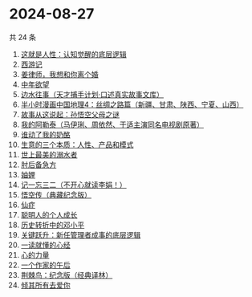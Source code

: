 # 2024-08-27

共 24 条

<!-- BEGIN WEREAD -->
<!-- 最后更新时间 2024-08-27 03:11:37 +0800 -->
1. [这就是人性：认知觉醒的底层逻辑](https://weread.qq.com/web/bookDetail/f84327c0813ab9224g012fc7)
1. [西游记](https://weread.qq.com/web/bookDetail/64032210721070a5640294f)
1. [姜律师，我想和你离个婚](https://weread.qq.com/web/bookDetail/93632960813ab7c1eg013479)
1. [中年欲望](https://weread.qq.com/web/bookDetail/5b032d30813ab91d3g0139ad)
1. [边水往事（天才捕手计划·口述真实故事文库）](https://weread.qq.com/web/bookDetail/064326a0813ab779ag018bda)
1. [半小时漫画中国地理4：丝绸之路篇（新疆、甘肃、陕西、宁夏、山西）](https://weread.qq.com/web/bookDetail/a6532d40813ab921eg010bde)
1. [故事从这说起：孙悟空父母之谜](https://weread.qq.com/web/bookDetail/a8932650813ab9254g013d08)
1. [我的阿勒泰（马伊琍、周依然、于适主演同名电视剧原著）](https://weread.qq.com/web/bookDetail/6e732140813ab6e60g013caf)
1. [谁动了我的奶酪](https://weread.qq.com/web/bookDetail/9eb32a6059b42c9ebc1da49)
1. [生意的三个本质：人性、产品和模式](https://weread.qq.com/web/bookDetail/a2732b80813ab91a6g0139fa)
1. [世上最美的溺水者](https://weread.qq.com/web/bookDetail/35332d50813ab6e80g018782)
1. [肘后备急方](https://weread.qq.com/web/bookDetail/e54324c071a180f3e54d3eb)
1. [妯娌](https://weread.qq.com/web/bookDetail/ecf320e0813ab920fg01913e)
1. [记一忘三二（不开心就读李娟！）](https://weread.qq.com/web/bookDetail/f1c321d0813ab6e60g0141c1)
1. [悟空传（典藏纪念版）](https://weread.qq.com/web/bookDetail/e4d322205d19e7e4d8b740c)
1. [仙症](https://weread.qq.com/web/bookDetail/d9432200813ab70a4g014cbc)
1. [聪明人的个人成长](https://weread.qq.com/web/bookDetail/a6932fd0813ab6f21g018afa)
1. [历史转折中的邓小平](https://weread.qq.com/web/bookDetail/34c32ff0813ab91cdg019b06)
1. [关键跃升：新任管理者成事的底层逻辑](https://weread.qq.com/web/bookDetail/cde324e0813ab919bg017a77)
1. [一读就懂的心经](https://weread.qq.com/web/bookDetail/b63329d0813ab8ddeg0188ac)
1. [心的力量](https://weread.qq.com/web/bookDetail/fbd32f40725a11fcfbd6959)
1. [一个作家的午后](https://weread.qq.com/web/bookDetail/57732450813ab9210g0128ed)
1. [荆棘鸟：纪念版（经典译林）](https://weread.qq.com/web/bookDetail/be2323405e4805be27f7a7e)
1. [倾其所有去爱你](https://weread.qq.com/web/bookDetail/581328c0813ab91b0g012b29)
<!-- END WEREAD -->
